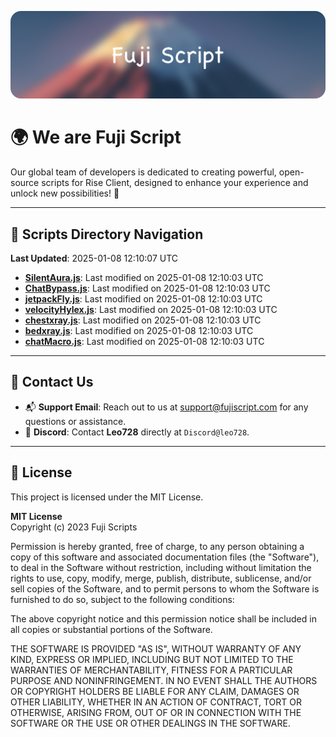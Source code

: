 ![Banner](.github/b.webp)

# 🌍 **We are Fuji Script**

Our global team of developers is dedicated to creating powerful, open-source scripts for Rise Client, designed to enhance your experience and unlock new possibilities! 🌟

---
<!-- SCRIPTS_NAVIGATION_START -->
## 📂 **Scripts Directory Navigation**

**Last Updated**: 2025-01-08 12:10:07 UTC

- **[SilentAura.js](scripts/SilentAura.js)**: Last modified on 2025-01-08 12:10:03 UTC
- **[ChatBypass.js](scripts/ChatBypass.js)**: Last modified on 2025-01-08 12:10:03 UTC
- **[jetpackFly.js](scripts/jetpackFly.js)**: Last modified on 2025-01-08 12:10:03 UTC
- **[velocityHylex.js](scripts/velocityHylex.js)**: Last modified on 2025-01-08 12:10:03 UTC
- **[chestxray.js](scripts/chestxray.js)**: Last modified on 2025-01-08 12:10:03 UTC
- **[bedxray.js](scripts/bedxray.js)**: Last modified on 2025-01-08 12:10:03 UTC
- **[chatMacro.js](scripts/chatMacro.js)**: Last modified on 2025-01-08 12:10:03 UTC

<!-- SCRIPTS_NAVIGATION_END -->

---

## 💬 **Contact Us**  
- 📬 **Support Email**: Reach out to us at [support@fujiscript.com](mailto:support@fujiscript.com) for any questions or assistance.  
- 💬 **Discord**: Contact **Leo728** directly at `Discord@leo728`.

---

## 📜 **License**

This project is licensed under the MIT License.  

**MIT License**  
Copyright (c) 2023 Fuji Scripts  

Permission is hereby granted, free of charge, to any person obtaining a copy of this software and associated documentation files (the "Software"), to deal in the Software without restriction, including without limitation the rights to use, copy, modify, merge, publish, distribute, sublicense, and/or sell copies of the Software, and to permit persons to whom the Software is furnished to do so, subject to the following conditions:  

The above copyright notice and this permission notice shall be included in all copies or substantial portions of the Software.  

THE SOFTWARE IS PROVIDED "AS IS", WITHOUT WARRANTY OF ANY KIND, EXPRESS OR IMPLIED, INCLUDING BUT NOT LIMITED TO THE WARRANTIES OF MERCHANTABILITY, FITNESS FOR A PARTICULAR PURPOSE AND NONINFRINGEMENT. IN NO EVENT SHALL THE AUTHORS OR COPYRIGHT HOLDERS BE LIABLE FOR ANY CLAIM, DAMAGES OR OTHER LIABILITY, WHETHER IN AN ACTION OF CONTRACT, TORT OR OTHERWISE, ARISING FROM, OUT OF OR IN CONNECTION WITH THE SOFTWARE OR THE USE OR OTHER DEALINGS IN THE SOFTWARE.  

